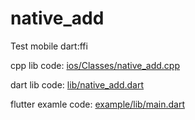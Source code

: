 # native_add

Test mobile dart:ffi

cpp lib code: [ios/Classes/native_add.cpp](ios/Classes/native_add.cpp)

dart lib code: [lib/native_add.dart](lib/native_add.dart)

flutter examle code: [example/lib/main.dart](example/lib/main.dart)